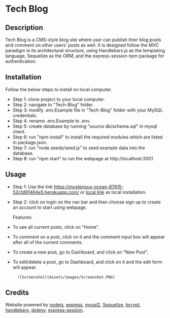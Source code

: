 # Tech Blog

## Description

Tech Blog is a CMS-style blog site where user can publish their blog posts and comment on other users’ posts as well. It is designed follow the MVC paradigm in its architectural structure, using Handlebars.js as the templating language, Sequelize as the ORM, and the express-session npm package for authentication.

## Installation

Follow the below steps to install on local computer.

- Step 1: clone project to your local computer.
- Step 2: navigate to "Tech-Blog" folder.
- Step 3: modify .env.Example file in "Tech-Blog" folder with your MySQL credentials.
- Step 4: rename .env.Example to .env.
- Step 5: create database by running "source db/schema.sql" in mysql client.
- Step 6: run "npm install" to install the required modules which are listed in package.json.
- Step 7: run "node seeds/seed.js" to seed example data into the database.
- Step 8: run "npm start" to run the webpage at http://localhost:3001

## Usage

- Step 1: Use the link https://mysterious-ocean-87615-52c1d91464e5.herokuapp.com/ or [local link](http://localhost:3001) as local installation.
- Step 2: click on login on the nav bar and then choose sign up to create an account to start using webpage.

  Features:

- To see all current posts, click on "Home".
- To comment on a post, click on it and the comment input box will appear after all of the current comments.
- To create a new post, go to Dashboard, and click on "New Post".
- To edit/delete a post, go to Dashboard, and click on it and the edit form will appear.

        ![Screenshot](Assets/images/Screenshot.PNG)

## Credits

Website powered by [nodejs](https://nodejs.org/en), [express](https://www.npmjs.com/package/express), [mysql2](https://www.npmjs.com/package/mysql2), [Sequelize](https://www.npmjs.com/package/sequelize), [bcrypt](https://www.npmjs.com/package/bcrypt), [handlebars](https://www.npmjs.com/package/handlebars), [dotenv](https://www.npmjs.com/package/dotenv), [express-session](https://www.npmjs.com/package/express-session).
